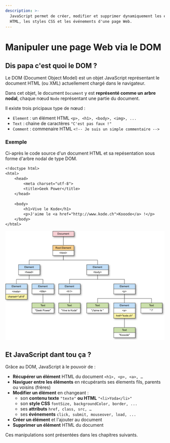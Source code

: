 ```yaml
---
description: >-
  JavaScript permet de créer, modifier et supprimer dynamiquement les éléments
  HTML, les styles CSS et les événements d'une page Web.
---
```


# Manipuler une page Web via le DOM

## Dis papa c'est quoi le DOM ?

Le DOM \(Document Object Model\) est un objet JavaScript représentant le document HTML \(ou XML\) actuellement chargé dans le navigateur.

Dans cet objet, le document `Document` y est **représenté comme un arbre nodal**, chaque nœud `Node` représentant une partie du document.

Il existe trois pricipaux type de nœud :

* `Element` : un élément HTML `<p>, <h1>, <body>, <img>, ...`
* `Text` : chaine de caractères `"C'est pas faux !"`
* `Comment` : commenaire HTML `<!-- Je suis un simple commentaire -->`

### Exemple

Ci-après le code source d'un document HTML et sa repésentation sous forme d'arbre nodal de type DOM.

```markup
<!doctype html>
<html>
    <head>
        <meta charset="utf-8">
        <title>Geek Power</title>
    </head>

    <body>
        <h1>Vive le Kode</h1>
        <p>J'aime le <a href="http://www.kode.ch">Kooode</a> !</p>
    </body>
</html>
```

![Le DOM sous forme d&apos;un arbre nodal du DOM](../../.gitbook/assets/dom-arbre-nodal.png)

## Et JavaScript dant tou ça ?

Grâce au DOM, JavaScript à le pouvoir de :

* **Récupérer un élément** HTML du document `<h1>, <p>, <a>, …`
* **Naviguer entre les éléments** en récupérants ses élements fils, parents ou voisins \(frères\)
* **Modifier un élément** en changeant :
  * son **contenu texte** `"texte"` **ou HTML** `"<li>Yoda</li>"`
  * son **style CSS** `fontSize, backgroundColor, border, ...`
  * ses **attributs** `href, class, src, …`
  * ses **événements** `click, submit, mouseover, load, ...`
* **Créer un élément** et l'ajouter au document
* **Supprimer un élément** HTML du document

Ces manipulations sont présentées dans les chapitres suivants.

